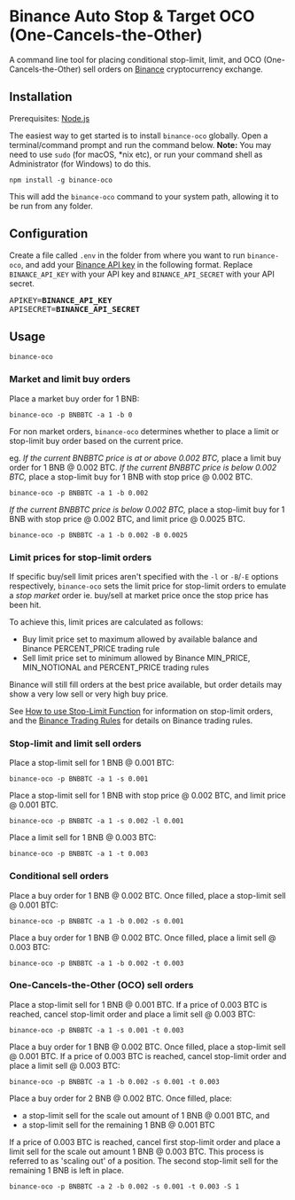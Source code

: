 # Binance Auto Stop & Target OCO (One-Cancels-the-Other)

A command line tool for placing conditional stop-limit, limit, and OCO (One-Cancels-the-Other) sell orders on [Binance](https://www.binance.com/?ref=17067303) cryptocurrency exchange.

## Installation

Prerequisites: [Node.js](https://nodejs.org/en/)

The easiest way to get started is to install `binance-oco` globally. Open a terminal/command prompt and run the command below.
**Note:** You may need to use `sudo` (for macOS, *nix etc), or run your command shell as Administrator (for Windows) to do this.
```
npm install -g binance-oco
```

This will add the `binance-oco` command to your system path, allowing it to be run from any folder.

## Configuration

Create a file called `.env` in the folder from where you want to run `binance-oco`, and add your [Binance API key](https://support.binance.com/hc/en-us/articles/360002502072-How-to-create-API) in the following format. Replace `BINANCE_API_KEY` with your API key and `BINANCE_API_SECRET` with your API secret.
<pre>
APIKEY=<b>BINANCE_API_KEY</b>
APISECRET=<b>BINANCE_API_SECRET</b>
</pre>

## Usage

```
binance-oco
```

### Market and limit buy orders

Place a market buy order for 1 BNB:
```
binance-oco -p BNBBTC -a 1 -b 0
```

For non market orders, `binance-oco` determines whether to place a limit or stop-limit buy order based on the current price.

eg. *If the current BNBBTC price is at or above 0.002 BTC,* place a limit buy order for 1 BNB @ 0.002 BTC. *If the current BNBBTC price is below 0.002 BTC,* place a stop-limit buy for 1 BNB with stop price @ 0.002 BTC.
```
binance-oco -p BNBBTC -a 1 -b 0.002
```

*If the current BNBBTC price is below 0.002 BTC,* place a stop-limit buy for 1 BNB with stop price @ 0.002 BTC, and limit price @ 0.0025 BTC.
```
binance-oco -p BNBBTC -a 1 -b 0.002 -B 0.0025
```

### Limit prices for stop-limit orders

If specific buy/sell limit prices aren't specified with the `-l` or `-B`/`-E` options respectively, `binance-oco` sets the limit price for stop-limit orders to emulate a *stop market* order ie. buy/sell at market price once the stop price has been hit.

To achieve this, limit prices are calculated as follows:
- Buy limit price set to maximum allowed by available balance and Binance PERCENT_PRICE trading rule
- Sell limit price set to minimum allowed by Binance MIN_PRICE, MIN_NOTIONAL and PERCENT_PRICE trading rules

Binance will still fill orders at the best price available, but order details may show a very low sell or very high buy price.

See [How to use Stop-Limit Function](https://support.binance.com/hc/en-us/articles/115003372072-How-to-use-Stop-Limit-Function) for information on stop-limit orders, and the [Binance Trading Rules](https://support.binance.com/hc/en-us/articles/115000594711-Trading-Rule) for details on Binance trading rules.

### Stop-limit and limit sell orders

Place a stop-limit sell for 1 BNB @ 0.001 BTC:
```
binance-oco -p BNBBTC -a 1 -s 0.001
```

Place a stop-limit sell for 1 BNB with stop price @ 0.002 BTC, and limit price @ 0.001 BTC.
```
binance-oco -p BNBBTC -a 1 -s 0.002 -l 0.001
```

Place a limit sell for 1 BNB @ 0.003 BTC:
```
binance-oco -p BNBBTC -a 1 -t 0.003
```

### Conditional sell orders

Place a buy order for 1 BNB @ 0.002 BTC. Once filled, place a stop-limit sell @ 0.001 BTC:
```
binance-oco -p BNBBTC -a 1 -b 0.002 -s 0.001
```

Place a buy order for 1 BNB @ 0.002 BTC. Once filled, place a limit sell @ 0.003 BTC:
```
binance-oco -p BNBBTC -a 1 -b 0.002 -t 0.003
```

### One-Cancels-the-Other (OCO) sell orders

Place a stop-limit sell for 1 BNB @ 0.001 BTC. If a price of 0.003 BTC is reached, cancel stop-limit order and place a limit sell @ 0.003 BTC:
```
binance-oco -p BNBBTC -a 1 -s 0.001 -t 0.003
```

Place a buy order for 1 BNB @ 0.002 BTC. Once filled, place a stop-limit sell @ 0.001 BTC. If a price of 0.003 BTC is reached, cancel stop-limit order and place a limit sell @ 0.003 BTC:
```
binance-oco -p BNBBTC -a 1 -b 0.002 -s 0.001 -t 0.003
```

Place a buy order for 2 BNB @ 0.002 BTC. Once filled, place:
- a stop-limit sell for the scale out amount of 1 BNB @ 0.001 BTC, and
- a stop-limit sell for the remaining 1 BNB @ 0.001 BTC

If a price of 0.003 BTC is reached, cancel first stop-limit order and place a limit sell for the scale out amount 1 BNB @ 0.003 BTC. This process is referred to as 'scaling out' of a position.
The second stop-limit sell for the remaining 1 BNB is left in place.
```
binance-oco -p BNBBTC -a 2 -b 0.002 -s 0.001 -t 0.003 -S 1
```
